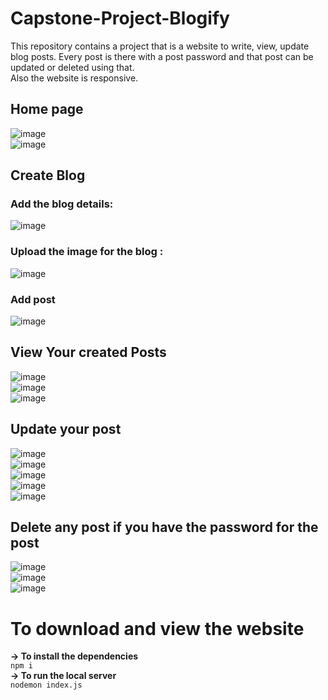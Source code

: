 # Capstone-Project-Blogify
This repository contains a project that is a website to write, view, update blog posts. Every post is there with a post password and that post can be updated or deleted using that.  
Also the website is responsive.

## Home page  
![image](https://github.com/Vedicavg/Capstone-Project-Blogify/assets/121106519/0db575ca-fae6-410d-a105-be9d5c52743c)  
![image](https://github.com/Vedicavg/Capstone-Project-Blogify/assets/121106519/9fa4bfdd-2689-414f-a824-e2ebc5288e11)  

## Create Blog  
### Add the blog details:
![image](https://github.com/Vedicavg/Capstone-Project-Blogify/assets/121106519/ff17829d-080e-4925-ba0a-e6aaae5c46ab)  
### Upload the image for the blog :
![image](https://github.com/Vedicavg/Capstone-Project-Blogify/assets/121106519/52484949-c673-4a99-ae22-a022c0423f1b)  
### Add post  
![image](https://github.com/Vedicavg/Capstone-Project-Blogify/assets/121106519/787ddfd6-7e70-4462-8214-fb3dbf19433c)

## View Your created Posts  
![image](https://github.com/Vedicavg/Capstone-Project-Blogify/assets/121106519/c5eb9b18-fda6-4b33-81cf-429f2358443d)  
![image](https://github.com/Vedicavg/Capstone-Project-Blogify/assets/121106519/445e497f-9df8-499f-a2cd-9beaf68d70be)  
![image](https://github.com/Vedicavg/Capstone-Project-Blogify/assets/121106519/1f145dec-9cb2-4c93-803b-8475b87b525a)  

## Update your post  
![image](https://github.com/Vedicavg/Capstone-Project-Blogify/assets/121106519/054b94be-5bd1-4f8c-9cde-3a06aefd7315)  
![image](https://github.com/Vedicavg/Capstone-Project-Blogify/assets/121106519/d686e29a-cd1d-46af-a8e9-c83c0c65224f)  
![image](https://github.com/Vedicavg/Capstone-Project-Blogify/assets/121106519/67731070-668a-4e8c-9831-6a8d9e4ccd19)  
![image](https://github.com/Vedicavg/Capstone-Project-Blogify/assets/121106519/6a300cf0-7c23-4eeb-8443-6a5239d2ac2f)  
![image](https://github.com/Vedicavg/Capstone-Project-Blogify/assets/121106519/6c78f3ec-236f-4b16-8a7a-42a3bba3778a)  

## Delete any post if you have the password for the post  
![image](https://github.com/Vedicavg/Capstone-Project-Blogify/assets/121106519/02f20239-d470-40bd-b8da-ed8e0ba8c0cd)  
![image](https://github.com/Vedicavg/Capstone-Project-Blogify/assets/121106519/c5182a09-8482-42a1-9962-5a19c3e3e18b)  
![image](https://github.com/Vedicavg/Capstone-Project-Blogify/assets/121106519/a035b55c-c7d9-4ef3-817c-411e103529e5)

# To download and view the website  
**-> To install the dependencies**  
`npm i`  
**-> To run the local server**  
`nodemon index.js`  













